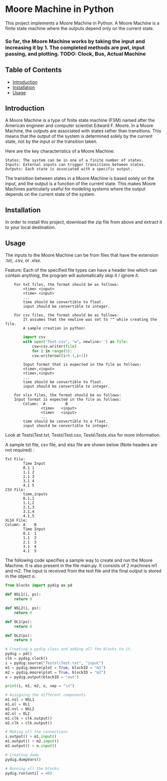 # Moore Machine in Python

This project implements a Moore Machine in Python. A Moore Machine is a finite state machine where the outputs depend only on the current state.

### So far, the Moore Machine works by taking the input and increasing it by 1. The completed methods are pwl, input passing, and plotting. TODO: Clock, Bus, Actual Machine

## Table of Contents

- [Introduction](#introduction)
- [Installation](#installation)
- [Usage](#usage)

## Introduction

A Moore Machine is a type of finite state machine (FSM) named after the American engineer and computer scientist Edward F. Moore. In a Moore Machine, the outputs are associated with states rather than transitions. This means that the output of the system is determined solely by the current state, not by the input or the transition taken.

Here are the key characteristics of a Moore Machine:

    States: The system can be in one of a finite number of states.
    Inputs: External inputs can trigger transitions between states.
    Outputs: Each state is associated with a specific output.

The transition between states in a Moore Machine is based solely on the input, and the output is a function of the current state. This makes Moore Machines particularly useful for modeling systems where the output depends on the current state of the system.

## Installation

In order to install this project, download the zip file from above and extract it to your local destination.

## Usage

The inputs to the Moore Machine can be from files that have the extension .txt, .csv, or .xlsx.

Feature: Each of the specified file types can have a header line which can contain anything, the program will automatically skip it / ignore it.

        For txt files, the format should be as follows:
            <time> <input>
            <time> <input>
            ...
            time should be convertible to float.
            input should be convertible to integer.

        For csv files, the format should be as follows:
            It assumes that the newline was set to "" while creating the file.
            A sample creation in python:

```python
        import csv
        with open("Test.csv", "w", newline='') as file:
            csw=csv.writer(file)
            for i in range(5):
            csw.writerow([i+0.1,i+1])
```

            Input format that is expected in the file as follows:
            <time>,<input>
            <time>,<input>
            ...
            time should be convertible to float.
            input should be convertible to integer.

        For xlsx files, the format should be as follows:
        Input format is expected in the file as follows:
            Column:  A         B
                    <time>   <input>
                    <time>   <input>
                    ...
            time should be convertible to a float.
            input should be convertible to integer.

Look at Tests\\Test.txt, Tests\\Test.csv, Tests\\Tests.xlsx for more information.

A sample txt file, csv file, and xlsx file are shown below (Note headers are not required) :

    Txt File:
            Time Input
            0.1 1
            1.1 2
            2.1 3
            3.1 4
            4.1 5
    CSV File:
            time,inputs
            0.1,1
            1.1,2
            2.1,3
            3.1,4
            4.1,5
    XLSX File:
    Column: A    B
            Time Input
            0.1  1
            1.1  2
            2.1  3
            3.1  4
            4.1  5

The following code specifies a sample way to create and run the Moore Machine. It is also present in the file main.py.
It consists of 2 machines m1 and m2. The input is received from the text file and the final output is stored in the object o.

```python
from blocks import pydig as pd

def NSL1(i, ps):
    return 0

def NSL2(i, ps):
    return 0

def OL1(ps):
    return 0

def OL2(ps):
    return 0

# Creating a pydig class and adding all the blocks to it.
pydig = pd()
clk = pydig.clock()
i = pydig.source("Tests\\Test.txt", "input")
m1 = pydig.moore(plot = True, blockID = "m1")
m2 = pydig.moore(plot = True, blockID = "m2")
o = pydig.output(blockID = "out")

print(i, m1, m2, o, sep = "\n")

# Assigning the different components
m1.nsl = NSL1
m1.ol = OL1
m2.nsl = NSL2
m2.ol = OL2
m1.clk = clk.output()
m2.clk = clk.output()

# Making all the connections
i.output() > m1.input()
m1.output() > m2.input()
m2.output() > o.input()

# Creating dump
pydig.dumpVars()

# Running all the blocks.
pydig.run(until = 40)

```
